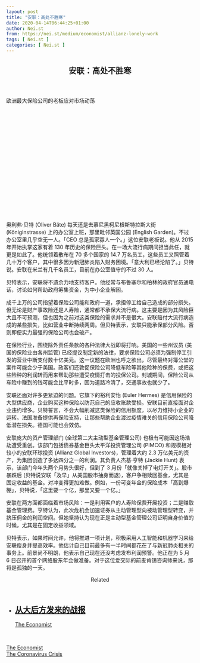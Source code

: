 ```yaml
---
layout: post
title: "安联：高处不胜寒"
date: 2020-04-14T06:44:25+01:00
author: Nei.st
from: https://nei.st/medium/economist/allianz-lonely-work
tags: [ Nei.st ]
categories: [ Nei.st ]
---
```


<article class="post-18925 post type-post status-publish format-standard hentry category-economist tag-the-coronavirus-crisis" id="post-18925"> <header class="page-header medium Archives"><div class="page-header__image"></div><div class="page-header__content"><h1 class="page-title text-align-center">安联：高处不胜寒</h1></div> </header><div class="entry-content aesop-entry-content" id="post-18925-content"><link as="font" crossorigin="anonymous" href="//cdn.jsdelivr.net/gh/0nd1jyU39XQ/_/glyph/font-face/0uIzqoZjSuJfvSBnvgXTcApMtcVhMcpr.woff" rel="preload" type="font/woff"/><link as="font" crossorigin="anonymous" href="//cdn.jsdelivr.net/gh/0nd1jyU39XQ/_/glyph/font-face/1sTnSLZWDKucPX6SAk.woff" rel="preload" type="font/woff"/><p class="blog-post__description">欧洲最大保险公司的老板应对市场动荡​​​</p><span id="more-18925"></span><div class="navigation__primary-inner"> <a class="economist__link-logo" href="//nei.st/medium/economist"></a></div><div class="container img component-image"><div class="aspectRatioPlaceholder" style="padding-bottom:56.25%;height: 0;"><div class="progressiveMedia" data-height="720" data-width="1280"> <img alt="" class="progressiveMedia-image" data-src="https://cdn.jsdelivr.net/gh/0nd1jyU39XQ/_/img/1/20200404_FND002_0.jpg" src="https://cdn.jsdelivr.net/gh/0nd1jyU39XQ/_/img/1/20200404_FND002_0.jpg"/></div></div></div><p>奥利弗·贝特 (Oliver Bäte) 每天还是去慕尼黑柯尼根斯特拉斯大街 (Königinstrasse) 上的办公室上班，那里毗邻英国公园 (English Garden)。不过办公室里几乎空无一人。「CEO 总是孤家寡人一个。」这位安联老板说。他从 2015 年开始执掌这家有着 130 年历史的保险巨头。在一场大流行病期间担当此任，就更是如此了。他统领着散布在 70 多个国家的 14.7 万名员工，这些员工又照管着几十万个客户，其中很多因为新冠肺炎陷入财务困境。「意大利已经沦陷了。」贝特说。安联在米兰有几千名员工，目前在办公室值守的不过 30 人。</p><p>贝特表示，安联将不遗余力地支持客户。他经常与布鲁塞尔和柏林的政府官员通电话，讨论如何帮助政府筹集资金，为中小企业解困。</p><p>成千上万的公司指望着保险公司能和政府一道，承担停工给自己造成的部分损失。但无论是财产事故险还是人寿险，通常都不承保大流行病。这主要是因为其风险巨大且不可预测，但也因为之前对这类保险的需求并不是很大。安联赔付大流行病造成的某些损失，比如营业中断持续两周。但贝特表示，安联只能承保部分风险。否则即便实力最强的保险公司也会破产。</p><p>在保险行业，围绕除外责任条款的各种法律大战即将打响。美国的一些州议员 (美国的保险业由各州监管) 已经提议制定新的法律，要求保险公司必须为强制停工引发的营业中断支付数十亿美元。这一议题在欧洲也呼之欲出，尽管最终对簿公堂的案件可能会少于美国。政客们还敦促保险公司降低车险等其他险种的保费，或把这些险种的利润转而用来帮助那些遭受疫情打击的投保公司。封城期间，保险公司从车险中赚到的钱可能会比平时多，因为道路冷清了，交通事故也就少了。</p><p>安联还面对许多更紧迫的问题。它旗下的裕利安怡 (Euler Hermes) 是信用保险的大型供应商，企业购买这种保险以防范自己的应收账款受损。安联目前直接面对企业违约增多。贝特誓言，不会大幅削减这类保险的信用额度，以尽力维持小企业的运转。法国准备提供再保险支持，让那些帮助企业渡过疫情难关的信用保险公司降低潜在损失。德国可能也会效仿。</p><div class="code-block code-block-1" style="margin: 8px 0; clear: both;"><div class="container ads_KbHEVhh8Rw"><div class="card card--blog post-sidebar"><div class="card-body"><div class="logo_ngcontent-kty-0"> </div><div class="iframe-blocker U6XAMK63Vh00WqvF2BacIQ"><div class="background-h60B"> </div><div class="WumZiPCS4MeMw4pxQ"> </div></div></div><div class="card-footer"><div class="card-footer-wrapper" layout="row bottom-left"></div></div></div></div></div><p>安联庞大的资产管理部门 (全球第二大主动型基金管理公司) 也极有可能因这场浩劫遭受重创。该部门包括债券基金巨头太平洋投资管理公司 (PIMCO) 和规模相对较小的安联环球投资 (Allianz Global Investors)，管理着大约 2.3 万亿美元的资产，为集团创造了多达四分之一的利润。其负责人杰基·亨特 (Jackie Hunt) 表示，该部门今年头两个月势头很好，但到了 3 月份「就像关掉了电灯开关」。股市暴跌后 (贝特说安联「及早」从美国股市抽身而退)，客户争相赎回基金，尤其是固定收益的基金。对冲变得更加难做。例如，一份可变年金的保险成本「高到爆棚」，贝特说，「这里要一个亿，那里又要一个亿。」</p><p>安联在两方面都面临着市场风险：一是利用客户的人寿险保费开展投资；二是赚取基金管理费。亨特认为，此次危机会加速证券从主动管理型向被动管理型转变，并挤压佣金的利润空间。但她坚持认为现在正是主动型基金管理公司证明自身价值的时候，尤其是在固定收益领域。</p><p>贝特表示，如果时间允许，他将推进一项计划，积极采用人工智能和机器学习来给安联瘦身并提高效率。他估计自己目前最多有一半时间都花在了与新冠肺炎相关的事务上。前景尚不明朗，他表示自己现在还没考虑发布利润预警。他正在为 5 月 6 日召开的首个网络股东年会做准备。对于这位爱交际的前麦肯锡咨询师来说，那将是孤独的一天。</p><p><section class="jsx-1092709871 collection"> <header class="jsx-1092709871 container"> <span class="jsx-65431776 text-icon text-right size-md spacing-xxtight weight-medium"> <span class="jsx-65431776 text"><span class="jsx-1092709871">Related</span></span></span> </header><ul class="jsx-1092709871 collection-list"><li class="jsx-1092709871"> <section class="jsx-2013367371 container"><div class="jsx-2013367371 content no-cover type-collection"><div class="jsx-2013367371 left"> <a class="jsx-2013367371" href="https://nei.st/medium/economist/schumpeter/a-dispatch-from-the-home-front"><h2 class="jsx-2996311878 sidebar">从大后方发来的战报</h2></a> <footer class="jsx-2917334530 actions"><div class="jsx-2917334530 left"> <span class="jsx-2917334530 space-right"> <section class="jsx-1911640393"> <a class="jsx-1911640393 container text-normal spacing-xtight text-small" href="https://nei.st/medium/economist"><div aria-hidden="true" class="jsx-2557283682 avatar xxsmall" style="background-color: rgb(227, 18, 11)"></div><span class="jsx-1911640393 name">The Economist</span></a> </section></span></div> </footer></div></div> </section></li></ul> </section><div class="container ag ah"><div class="fe n el"><a class="dt du bn bo bp bq br bs bt bu dv dw bx by dx dy" href="https://nei.st/medium/economist?source=https://www.economist.com/finance-and-economics/2020/04/03/how-allianz-is-dealing-with-market-turmoil" rel="noopener noreferrer nofollow"><div class="c ff fg ag ah fh el fi fj ce fk fl fm fn fo fp fq fr fs ft fu"><div class="bs em en eo ep eq fv ah fw fg ag bm eu fx q fy fz p ac"></div></div></a></div></div><div class="code-block code-block-2" style="margin: 8px 0; clear: both;"> <br/><div class="container ads_KbHEVhh8Rw"><div class="card card--blog post-sidebar"><div class="card-body"><div class="logo_ngcontent-kty-0"> </div><div class="iframe-blocker U6XAMK63Vh00WqvF2BacIQ"><div class="background-h60B"> </div><div class="WumZiPCS4MeMw4pxQ"> </div></div></div><div class="card-footer"><div class="card-footer-wrapper" layout="row bottom-left"></div></div></div></div></div></p></div> <footer class="entry-footer"><div class="categories icon-link"><a href="https://nei.st/category/medium/economist" rel="category tag">The Economist</a></div><div class="tags icon-link"><a href="https://nei.st/tag/the-coronavirus-crisis" rel="tag">The Coronavirus Crisis</a></div> </footer> </article>
